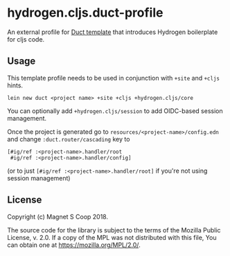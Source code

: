 # hydrogen.cljs.duct-profile

An external profile for [Duct template](https://github.com/duct-framework/duct) that introduces Hydrogen boilerplate for cljs code.

## Usage

This template profile needs to be used in conjunction with `+site` and `+cljs` hints.

`lein new duct <project name> +site +cljs +hydrogen.cljs/core`

You can optionally add `+hydrogen.cljs/session` to add OIDC-based session management.

Once the project is generated go to `resources/<project-name>/config.edn` and change `:duct.router/cascading` key to
```
[#ig/ref :<project-name>.handler/root
 #ig/ref :<project-name>.handler/config]
```

(or to just `[#ig/ref :<project-name>.handler/root]` if you're not using session management)

## License

Copyright (c) Magnet S Coop 2018.

The source code for the library is subject to the terms of the Mozilla Public License, v. 2.0. If a copy of the MPL was not distributed with this file, You can obtain one at https://mozilla.org/MPL/2.0/.
